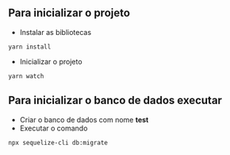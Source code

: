 ## Para inicializar o projeto

* Instalar as bibliotecas
```
yarn install
```
* Inicializar o projeto
```
yarn watch
```

## Para inicializar o banco de dados executar

* Criar o banco de dados com nome **test**
* Executar o comando

```
npx sequelize-cli db:migrate
```